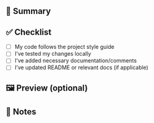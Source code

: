 ## 📝 Summary

<!-- What is this PR doing? Add context if needed. -->

## ✅ Checklist

- [ ] My code follows the project style guide
- [ ] I’ve tested my changes locally
- [ ] I’ve added necessary documentation/comments
- [ ] I’ve updated README or relevant docs (if applicable)

## 🖼️ Preview (optional)

<!-- Screenshot or Vercel preview link, if visual changes are made -->

## 🧠 Notes

<!-- Any open questions or caveats -->
